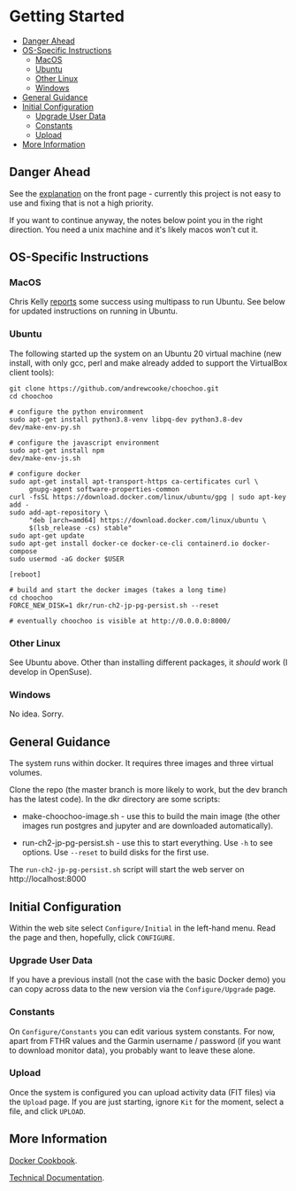 
# Getting Started

* [Danger Ahead](#danger-ahead)
* [OS-Specific Instructions](#os-specific-instructions)
  * [MacOS](#macos)
  * [Ubuntu](#ubuntu)
  * [Other Linux](#other-linux)
  * [Windows](#windows)
* [General Guidance](#general-guidance)
* [Initial Configuration](#initial-configuration)
  * [Upgrade User Data](#upgrade-user-data)
  * [Constants](#constants)
  * [Upload](#upload)
* [More Information](#more-information)

## Danger Ahead

See the [explanation](https://github.com/andrewcooke/choochoo) on the front
page - currently this project is not easy to use and fixing that is not a
high priority.

If you want to continue anyway, the notes below point you in the right
direction.  You need a unix machine and it's likely macos won't cut it.

## OS-Specific Instructions

### MacOS

Chris Kelly [reports](https://github.com/andrewcooke/choochoo/issues/54) some
success using multipass to run Ubuntu.  See below for updated instructions on
running in Ubuntu.

### Ubuntu

The following started up the system on an Ubuntu 20 virtual machine (new
install, with only gcc, perl and make already added to support the VirtualBox
client tools):

```
git clone https://github.com/andrewcooke/choochoo.git
cd choochoo

# configure the python environment
sudo apt-get install python3.8-venv libpq-dev python3.8-dev
dev/make-env-py.sh

# configure the javascript environment
sudo apt-get install npm
dev/make-env-js.sh

# configure docker
sudo apt-get install apt-transport-https ca-certificates curl \
     gnupg-agent software-properties-common
curl -fsSL https://download.docker.com/linux/ubuntu/gpg | sudo apt-key add -
sudo add-apt-repository \
     "deb [arch=amd64] https://download.docker.com/linux/ubuntu \
     $(lsb_release -cs) stable"
sudo apt-get update
sudo apt-get install docker-ce docker-ce-cli containerd.io docker-compose
sudo usermod -aG docker $USER

[reboot]

# build and start the docker images (takes a long time)
cd choochoo
FORCE_NEW_DISK=1 dkr/run-ch2-jp-pg-persist.sh --reset

# eventually choochoo is visible at http://0.0.0.0:8000/
```

### Other Linux

See Ubuntu above.  Other than installing different packages, it *should* work
(I develop in OpenSuse).

### Windows

No idea.  Sorry.

## General Guidance

The system runs within docker.  It requires three images and three virtual
volumes.

Clone the repo (the master branch is more likely to work, but the dev branch
has the latest code).  In the dkr directory are some scripts:

* make-choochoo-image.sh - use this to build the main image (the other images
  run postgres and jupyter and are downloaded automatically).

* run-ch2-jp-pg-persist.sh - use this to start everything.  Use `-h` to see
  options.  Use `--reset` to build disks for the first use.

The `run-ch2-jp-pg-persist.sh` script will start the web server on
http://localhost:8000

## Initial Configuration

Within the web site select `Configure/Initial` in the left-hand menu.
Read the page and then, hopefully, click `CONFIGURE`.

### Upgrade User Data

If you have a previous install (not the case with the basic Docker
demo) you can copy across data to the new version via the
`Configure/Upgrade` page.

### Constants

On `Configure/Constants` you can edit various system constants.  For
now, apart from FTHR values and the Garmin username / password (if you
want to download monitor data), you probably want to leave these
alone.

### Upload

Once the system is configured you can upload activity data (FIT files)
via the `Upload` page.  If you are just starting, ignore `Kit` for the
moment, select a file, and click `UPLOAD`.

## More Information

[Docker Cookbook](docker).

[Technical Documentation](technical).
